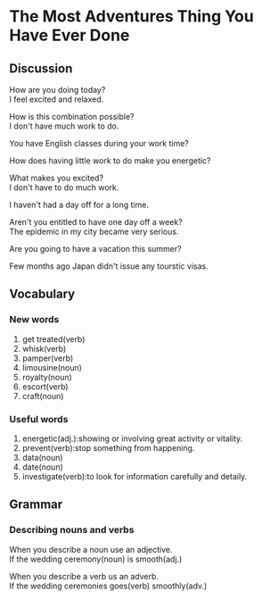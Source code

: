 # The Most Adventures Thing You Have Ever Done
## Discussion
How are you doing today?  
I feel excited and relaxed.  

How is this combination possible?  
I don't have much work to do.  

You have English classes during your work time?  

How does having little work to do make you energetic?  

What makes you excited?  
I don't have to do much work.  

I haven't had a day off for a long time.  

Aren't you entitled to have one day off a week?   
The epidemic in my city became very serious.  

Are you going to have a vacation this summer?  

Few months ago Japan didn't issue any tourstic visas.  



## Vocabulary
### New words
1. get treated(verb)
1. whisk(verb)
1. pamper(verb)
1. limousine(noun)
1. royalty(noun)
1. escort(verb)
1. craft(noun)

### Useful words
1. energetic(adj.):showing or involving great activity or vitality.
1. prevent(verb):stop something from happening.
1. data(noun)
1. date(noun)
1. investigate(verb):to look for information carefully and detaily.

## Grammar
### Describing nouns and verbs
When you describe a noun use an adjective.  
If the wedding ceremony(noun) is smooth(adj.)

When you describe a verb us an adverb.  
If the wedding ceremonies goes(verb) smoothly(adv.)
